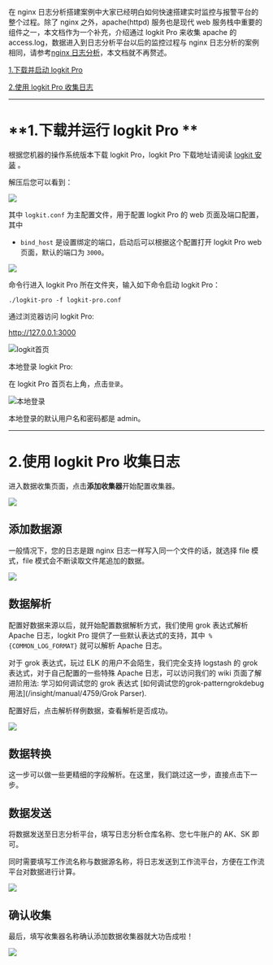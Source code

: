 在 nginx 日志分析搭建案例中大家已经明白如何快速搭建实时监控与报警平台的整个过程。除了 nginx 之外，apache(httpd) 服务也是现代 web 服务栈中重要的组件之一，本文档作为一个补充，介绍通过 logkit Pro 来收集 apache 的 access.log，数据进入到日志分析平台以后的监控过程与 nginx 日志分析的案例相同，请参考[nginx 日志分析](/insight/manual/4612/nginx-scene)，本文档就不再赘述。

<a href="#1">1.下载并启动 logkit Pro</a>

<a href="#2">2.使用 logkit Pro 收集日志</a>

-----


<a name="1"></a>

# **1.下载并运行 logkit Pro **

根据您机器的操作系统版本下载 logkit Pro，logkit Pro 下载地址请阅读 [logkit 安装](/insight/manual/4682/logkit-pro-install#1) 。

解压后您可以看到：

![](https://pandora-kibana.qiniu.com/logkitPro/conf.png)

其中 ```logkit.conf``` 为主配置文件，用于配置 logkit Pro 的 web 页面及端口配置，其中

* ```bind_host``` 是设置绑定的端口，启动后可以根据这个配置打开 logkit Pro web 页面，默认的端口为 `3000`。

![](https://pandora-kibana.qiniu.com/logkitPro/apache_conf.png)

命令行进入 logkit Pro 所在文件夹，输入如下命令启动 logkit Pro：

```./logkit-pro -f logkit-pro.conf```

通过浏览器访问 logkit Pro:

http://127.0.0.1:3000

![logkit首页](https://odum9helk.qnssl.com/FoPsWnVSjGJ3FzyigTDVAoq60MoF)

本地登录 logkit Pro:

在 logkit Pro 首页右上角，点击`登录`。

![本地登录](https://pandora-kibana.qiniu.com/quickstart/login.png)

本地登录的默认用户名和密码都是 admin。

-----

<a name="2"></a>

# **2.使用 logkit Pro 收集日志**

进入数据收集页面，点击**添加收集器**开始配置收集器。

![](https://pandora-kibana.qiniu.com/quickstart/logkit_collect.png)

## **添加数据源**

一般情况下，您的日志是跟 nginx 日志一样写入同一个文件的话，就选择 file 模式，file 模式会不断读取文件尾追加的数据。

![](https://pandora-kibana.qiniu.com/access.png)

## **数据解析**

配置好数据来源以后，就开始配置数据解析方式，我们使用 grok 表达式解析 Apache 日志，logkit Pro 提供了一些默认表达式的支持，其中``` %{COMMON_LOG_FORMAT}``` 就可以解析 Apache 日志。

对于 grok 表达式，玩过 ELK 的用户不会陌生，我们完全支持 logstash 的 grok 表达式，对于自己配置的一些特殊 Apache 日志，可以访问我们的 wiki 页面了解进阶用法: 学习如何调试您的 grok 表达式 [如何调试您的grok-patterngrokdebug用法](/insight/manual/4759/Grok Parser).

配置好后，点击解析样例数据，查看解析是否成功。

![](https://pandora-kibana.qiniu.com/apache_grok.png)

## **数据转换**

这一步可以做一些更精细的字段解析。在这里，我们跳过这一步，直接点击下一步。

## **数据发送**

将数据发送至日志分析平台，填写日志分析仓库名称、您七牛账户的 AK、SK 即可。

同时需要填写工作流名称与数据源名称，将日志发送到工作流平台，方便在工作流平台对数据进行计算。

![](https://pandora-kibana.qiniu.com/logkitPro/apache_send.png)

## **确认收集**

最后，填写收集器名称确认添加数据收集器就大功告成啦！

![](https://pandora-kibana.qiniu.com/logkitPro/apache_confirm.png)

